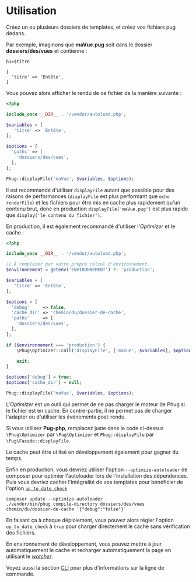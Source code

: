 # Utilisation

Créez un ou plusieurs dossiers de templates, et créez vos fichiers
pug dedans.

Par exemple, imaginons que **maVue.pug** soit dans le dossier
**dossiers/des/vues** et contienne :

```phug
h1=$titre
```
```vars
[
  'titre' => 'Entête',
]
```

Vous pouvez alors afficher le rendu de ce fichier de la manière
suivante :
```php
<?php

include_once __DIR__ . '/vendor/autoload.php';

$variables = [
   'titre' => 'Entête',
];

$options = [
  'paths' => [
    'dossiers/des/vues',
  ],
];

Phug::displayFile('maVue', $variables, $options);
```

Il est recommandé d'utiliser `displayFile` autant que possible pour
des raisons de performances (`displayFile` est plus performant que
`echo renderFile`) et les fichiers pour être mis en cache plus
rapidement qu'un contenu brut, donc en production
`displayFile('maVue.pug')` est plus rapide que
`display('le contenu du fichier')`.

En production, il est également recommandé d'utiliser l'*Optimizer*
et le cache :

```php
<?php

include_once __DIR__ . '/vendor/autoload.php';

// À remplacer par votre propre calcul d'environnement.
$environnement = getenv('ENVIRONNEMENT') ?: 'production';

$variables = [
   'titre' => 'Entête',
];

$options = [
  'debug'     => false,
  'cache_dir' => 'chemin/du/dossier-de-cache', 
  'paths'     => [
    'dossiers/des/vues',
  ],
];

if ($environnement === 'production') {
    \Phug\Optimizer::call('displayFile', ['maVue', $variables], $options);

    exit;
}

$options['debug'] = true;
$options['cache_dir'] = null;

Phug::displayFile('maVue', $variables, $options);
```

L'*Optimizer* est un outil qui permet de ne pas charger le moteur
de Phug si le fichier est en cache. En contre-partie, il ne permet
pas de changer l'adapter ou d'utiliser les événements post-rendu.

Si vous utilisez **Pug-php**, remplacez juste dans le code ci-dessus
`\Phug\Optimizer` par `\Pug\Optimizer` et
`Phug::displayFile` par `\Pug\Facade::displayFile`.

Le cache peut être utilisé en développement également pour gagner
du temps.

Enfin en production, vous devriez utiliser l'option
`--optimize-autoloader` de composer pour optimier l'autoloader
lors de l'installation des dépendences. Puis vous devriez
cacher l'intégralité de vos templates pour bénéficier
de l'option [`up_to_date_check`](#up-to-date-check-boolean)

```shell
composer update --optimize-autoloader
./vendor/bin/phug compile-directory dossiers/des/vues chemin/du/dossier-de-cache '{"debug":"false"}'
```

En faisant ça à chaque déploiement, vous pouvez alors
régler l'option `up_to_date_check` à `true` pour charger
directement le cache sans vérification des fichiers.

En environnement de développement, vous pouvez mettre à
jour automatiquement le cache et recharger automatiquement
la page en utilisant le [*watcher*](#watch).

Voyez aussi la section [CLI](#cli) pour plus d'informations
sur la ligne de commande.

